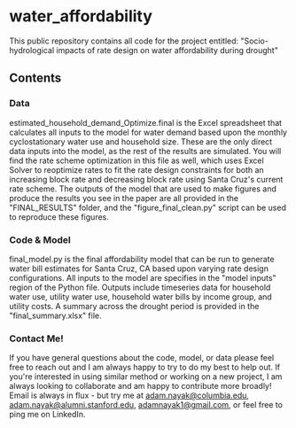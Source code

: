 # water_affordability
This public repository contains all code for the project entitled: "Socio-hydrological impacts of rate design on water affordability during drought"

## Contents
### Data
estimated_household_demand_Optimize.final is the Excel spreadsheet that calculates all inputs to the model for water demand based upon the monthly cyclostationary water use and household size. These are the only direct data inputs into the model, as the rest of the results are simulated. You will find the rate scheme optimization in this file as well, which uses Excel Solver to reoptimize rates to fit the rate design constraints for both an increasing block rate and decreasing block rate using Santa Cruz's current rate scheme. The outputs of the model that are used to make figures and produce the results you see in the paper are all provided in the "FINAL_RESULTS" folder, and the "figure_final_clean.py" script can be used to reproduce these figures.

### Code & Model
final_model.py is the final affordability model that can be run to generate water bill estimates for Santa Cruz, CA based upon varying rate design configurations. All inputs to the model are specifies in the "model inputs" region of the Python file. Outputs include timeseries data for household water use, utility water use, household water bills by income group, and utility costs. A summary across the drought period is provided in the "final_summary.xlsx" file.

### Contact Me!
If you have general questions about the code, model, or data please feel free to reach out and I am always happy to try to do my best to help out. If you're interested in using similar method or working on a new project, I am always looking to collaborate and am happy to contribute more broadly! Email is always in flux - but try me at adam.nayak@columbia.edu, adam.nayak@alumni.stanford.edu, adamnayak1@gmail.com, or feel free to ping me on LinkedIn.
